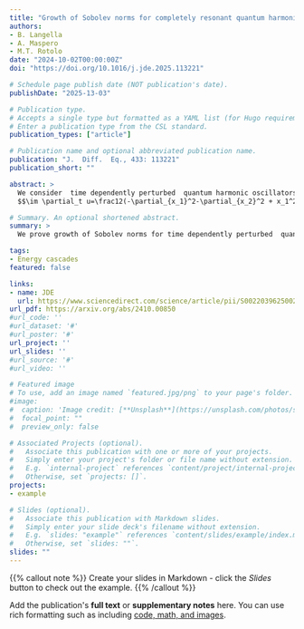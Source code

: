 ```yaml
---
title: "Growth of Sobolev norms for completely resonant quantum harmonic oscillators on R^2"
authors: 
- B. Langella
- A. Maspero
- M.T. Rotolo
date: "2024-10-02T00:00:00Z"
doi: "https://doi.org/10.1016/j.jde.2025.113221"

# Schedule page publish date (NOT publication's date).
publishDate: "2025-13-03"

# Publication type.
# Accepts a single type but formatted as a YAML list (for Hugo requirements).
# Enter a publication type from the CSL standard.
publication_types: ["article"]

# Publication name and optional abbreviated publication name.
publication: "J.  Diff.  Eq., 433: 113221"
publication_short: ""

abstract: >
  We consider  time dependently perturbed  quantum harmonic oscillators in $\mathbb{R}^2$: 
  $$\im \partial_t u=\frac12(-\partial_{x_1}^2-\partial_{x_2}^2 + x_1^2+x_2^2)u +V(t, x, D)u, \qquad \ x \in \mathbb{R}^2,$$ where $V(t, x, D)$ is a selfadjoint pseudodifferential operator of degree zero, $2\pi$ periodic in time. We identify sufficient conditions on the principal symbol of the potential $V(t, x, D)$ that ensure existence of solutions exhibiting unbounded growth in time of their positive Sobolev norms and we show that the class of symbols satisfying such conditions is generic in the Fréchet space of classical $2\pi$- time periodic symbols of order zero. To prove our result we apply the abstract Theorem of \cite{Mas22}: the main difficulty is to find a conjugate operator $A$ for the resonant average of $V(t,x, D)$. We construct explicitly the symbol of the conjugate operator $A$, called escape function, combining techniques from microlocal analysis, dynamical systems and contact topology. 

# Summary. An optional shortened abstract.
summary: >
  We prove growth of Sobolev norms for time dependently perturbed  quantum harmonic oscillators in higher dimensions.

tags:
- Energy cascades
featured: false

links:
- name: JDE
  url: https://www.sciencedirect.com/science/article/pii/S0022039625002244?dgcid=author
url_pdf: https://arxiv.org/abs/2410.00850
#url_code: ''
#url_dataset: '#'
#url_poster: '#'
url_project: ''
url_slides: ''
#url_source: '#'
#url_video: ''

# Featured image
# To use, add an image named `featured.jpg/png` to your page's folder. 
#image:
#  caption: 'Image credit: [**Unsplash**](https://unsplash.com/photos/s9CC2SKySJM)'
#  focal_point: ""
#  preview_only: false

# Associated Projects (optional).
#   Associate this publication with one or more of your projects.
#   Simply enter your project's folder or file name without extension.
#   E.g. `internal-project` references `content/project/internal-project/index.md`.
#   Otherwise, set `projects: []`.
projects:
- example

# Slides (optional).
#   Associate this publication with Markdown slides.
#   Simply enter your slide deck's filename without extension.
#   E.g. `slides: "example"` references `content/slides/example/index.md`.
#   Otherwise, set `slides: ""`.
slides: ""
---
```


{{% callout note %}}
Create your slides in Markdown - click the *Slides* button to check out the example.
{{% /callout %}}

Add the publication's **full text** or **supplementary notes** here. You can use rich formatting such as including [code, math, and images](https://docs.hugoblox.com/content/writing-markdown-latex/).
